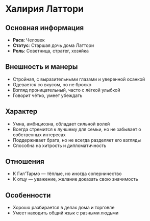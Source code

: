 # Халирия Латтори

## Основная информация
- **Раса**: Человек
- **Статус**: Старшая дочь дома Латтори
- **Роль**: Советница, стратег, хозяйка

## Внешность и манеры
- Стройная, с выразительными глазами и уверенной осанкой
- Одевается со вкусом, но не броско
- Взгляд проницательный, часто с лёгкой улыбкой
- Говорит чётко, умеет убеждать

## Характер
- Умна, амбициозна, обладает сильной волей
- Всегда стремится к лучшему для семьи, но не забывает о собственных интересах
- Поддерживает брата, но не всегда разделяет его взгляды
- Способна на хитрость и дипломатичность

## Отношения
- К Гил'Тармо — тёплые, но иногда соперничество
- К отцу — уважение, желание доказать свою значимость

## Особенности
- Хорошо разбирается в делах дома и торговле
- Умеет находить общий язык с разными людьми 